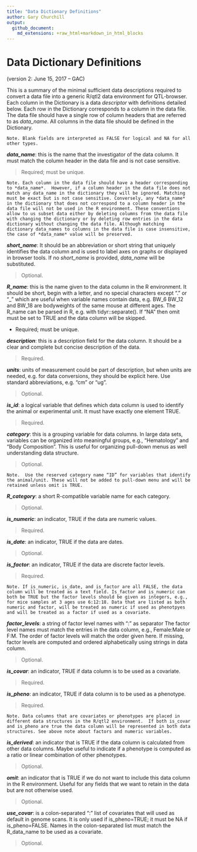 ```yaml
---
title: "Data Dictionary Definitions"
author: Gary Churchill
output: 
  github_document:
    md_extensions: +raw_html+markdown_in_html_blocks
---
```


# Data Dictionary Definitions
(version 2: June 15, 2017 – GAC)

This is a summary of the minimal sufficient data descriptions required to convert a data file into a generic R/qtl2 data environment for QTL-browser. Each column in the Dictionary is a data *descriptor* with definitions detailed below. Each row in the Dictionary corresponds to a column in the data file. The data file should have a single row of column headers that are referred to as *data_name*.  All columns in the data file should be defined in the Dictionary.

`Note. Blank fields are interpreted as FALSE for logical and NA for all other types.`

***data_name***: this is the name that the investigator of the data column. It must match the column header in the data file and is not case sensitive. 
> Required; must be unique.

`Note. Each column in the data file should have a header corresponding to *data_name*.  However, if a column header in the data file does not match any data_name in the dictionary they will be ignored. Matching must be exact but is not case sensitive. Conversely, any *data_name* in the dictionary that does not correspond to a column header in the data file will not be used in the R environment. These conventions allow to us subset data either by deleting columns from the data file with changing the dictionary or by deleting row entries in the data dictionary without changing the data file. Although matching dictionary data_names to columns in the data file is case insensitive, the case of *data_name* value will be preserved.`

***short_name***: It should be an abbreviation or short string that uniquely identifies the data column and is used to label axes on graphs or displayed in browser tools. If no *short_name* is provided, *data_name* will be substituted.
> Optional.

***R_name***: this is the name given to the data column in the R environment.  It should be short, begin with a letter, and no special characters except “.” or “_” which are useful when variable names contain data, e.g.  BW_6  BW_12  and BW_18 are bodyweights of the same mouse at different ages.  The R_name can be parsed in R, e.g. with tidyr::separate(). If “NA” then omit must be set to TRUE and the data column will be skipped. 
* Required; must be unique.

***description***: this is a description field for the data column.  It should be a clear and complete but concise description of the data.
> Required. 

***units***: units of measurement could be part of description, but when units are needed, e.g. for data conversions, they should be explicit here.  Use standard abbreviations, e.g. “cm” or “ug”.
> Optional. 

***is_id***: a logical variable that defines which data column is used to identify the animal or experimental unit. It must have exactly one element TRUE.
> Required.

***category***: this is a grouping variable for data columns. In large data sets, variables can be organized into meaningful groups, e.g., “Hematology” and “Body Composition”.  This is useful for organizing pull-down menus as well understanding data structure.
> Optional.

`Note.  Use the reserved category name “ID” for variables that identify the animal/unit. These will not be added to pull-down menu and will be retained unless omit is TRUE.`

***R_category***: a short R-compatible variable name for each category.
> Optional.

***is_numeric***: an indicator, TRUE if the data are numeric values.
> Required.

***is_date***: an indicator, TRUE if the data are dates.
> Optional.

***is_factor***: an indicator, TRUE if the data are discrete factor levels.
> Required.  

`Note. If is_numeric, is_date, and is_factor are all FALSE, the data column will be treated as a text field. Is_factor and is_numeric can both be TRUE but the factor levels should be given as integers, e.g., for mice samples at 3 ages use 6:12:18. Data that are listed as both numeric and factor, will be treated as numeric if used as phenotpyes and will be treated as a factor if used as a covariate.`

***factor_levels***: a string of factor level names with “:” as separator The factor level names must match the entries in the data column, e.g., Female:Male or F:M. The order of factor levels will match the order given here. If missing, factor levels are computed and ordered alphabetically using strings in data column.
> Optional.

***is_covar***: an indicator, TRUE if data column is to be used as a covariate.
> Required.

***is_pheno***: an indicator, TRUE if data column is to be used as a phenotype.
> Required.

`Note. Data columns that are covariates or phenotypes are placed in different data structures in the R/qtl2 environment.  If both is_covar and is_pheno are true the data column will be represented in both data structures. See above note about factors and numeric variables.`

***is_derived***: an indicator that is TRUE if the data column is calculated from other data columns. Maybe useful to indicate if a phenotype is computed as a ratio or linear combination of other phenotypes.
> Optional.

***omit***: an indicator that is TRUE if we do not want to include this data column in the R environment. Useful for any fields that we want to retain in the data but are not otherwise used.
> Optional.

***use_covar***: is a colon-separated “:”  list of covariates that will used as default in genome scans. It is only used if is_pheno=TRUE; it must be NA if is_pheno=FALSE. Names in the colon-separated list must match the R_data_name to be used as a covariate.
> Optional.

